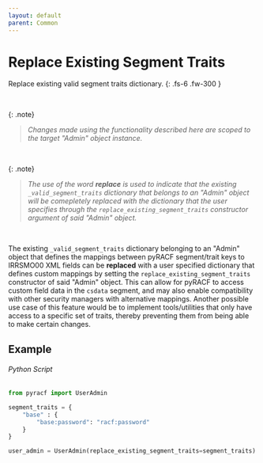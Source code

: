 ```yaml
---
layout: default
parent: Common
---
```


# Replace Existing Segment Traits

Replace existing valid segment traits dictionary.
{: .fs-6 .fw-300 }

&nbsp;

{: .note}
> _Changes made using the functionality described here are scoped to the target "Admin" object instance._

&nbsp;

{: .note}
 > _The use of the word **replace** is used to indicate that the existing `_valid_segment_traits` dictionary that belongs to an "Admin" object will be comepletely replaced with the dictionary that the user specifies through the `replace_existing_segment_traits` constructor argument of said "Admin" object._

&nbsp;

The existing `_valid_segment_traits` dictionary belonging to an "Admin" object that defines the mappings between pyRACF segment/trait keys to IRRSMO00 XML fields can be **replaced** with a user specified dictionary that defines custom mappings by setting the `replace_existing_segment_traits` constructor of said "Admin" object. This can allow for pyRACF to access custom field data in the `csdata` segment, and may also enable compatibility with other security managers with alternative mappings. Another possible use case of this feature would be to implement tools/utilities that only have access to a specific set of traits, thereby preventing them from being able to make certain changes.

## Example

###### Python Script
```python
from pyracf import UserAdmin

segment_traits = {
    "base" : {
        "base:password": "racf:password"
    }
}

user_admin = UserAdmin(replace_existing_segment_traits=segment_traits)
```
